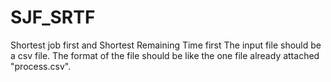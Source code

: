# SJF_SRTF
Shortest job first and Shortest Remaining Time first
The input file should be a csv file.
The format of the file should be like the one file already attached "process.csv".
